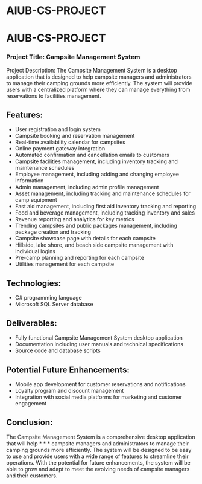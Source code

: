 # AIUB-CS-PROJECT
# AIUB-CS-PROJECT
### Project Title: Campsite Management System
Project Description: The Campsite Management System is a desktop application that is designed to help campsite managers and administrators to manage their camping grounds more efficiently. The system will provide users with a centralized platform where they can manage everything from reservations to facilities management.

## Features:
* 	User registration and login system
* 	Campsite booking and reservation management
* 	Real-time availability calendar for campsites
* 	Online payment gateway integration
* 	Automated confirmation and cancellation emails to customers
* 	Campsite facilities management, including inventory tracking and maintenance schedules
* 	Employee management, including adding and changing employee information
*  Admin management, including admin profile management
* 	Asset management, including tracking and maintenance schedules for camp equipment
* 	Fast aid management, including first aid inventory tracking and reporting
*  Food and beverage management, including tracking inventory and sales
* 	Revenue reporting and analytics for key metrics
* 	Trending campsites and public packages management, including package creation and tracking
*  Campsite showcase page with details for each campsite
* 	Hillside, lake shore, and beach side campsite management with individual logins
*	 Pre-camp planning and reporting for each campsite
* 	Utilities management for each campsite
## Technologies:
*	C# programming language
*	Microsoft SQL Server database

## Deliverables:
*  Fully functional Campsite Management System desktop application
* 	Documentation including user manuals and technical specifications
*  Source code and database scripts
## Potential Future Enhancements:
*	Mobile app development for customer reservations and notifications
*	Loyalty program and discount management
*	Integration with social media platforms for marketing and customer engagement
## Conclusion: 
The Campsite Management System is a comprehensive desktop application that will help * * * campsite managers and administrators to manage their camping grounds more efficiently. The system will be designed to be easy to use and provide users with a wide range of features to streamline their operations. With the potential for future enhancements, the system will be able to grow and adapt to meet the evolving needs of campsite managers and their customers.
 ##
